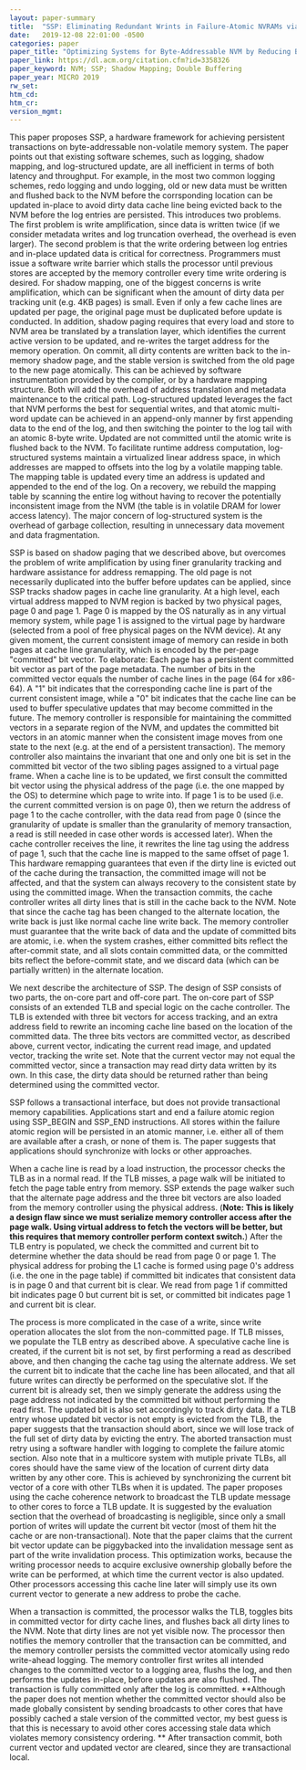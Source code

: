 ```yaml
---
layout: paper-summary
title:  "SSP: Eliminating Redundant Wrints in Failure-Atomic NVRAMs via Shadow Sub-Paging"
date:   2019-12-08 22:01:00 -0500
categories: paper
paper_title: "Optimizing Systems for Byte-Addressable NVM by Reducing Bit Flipping"
paper_link: https://dl.acm.org/citation.cfm?id=3358326
paper_keyword: NVM; SSP; Shadow Mapping; Double Buffering
paper_year: MICRO 2019
rw_set:
htm_cd:
htm_cr:
version_mgmt:
---
```




This paper proposes SSP, a hardware framework for achieving persistent transactions on byte-addressable non-volatile 
memory system. The paper points out that existing software schemes, such as logging, shadow mapping, and log-structured
update, are all inefficient in terms of both latency and throughput. For example, in the most two common logging schemes,
redo logging and undo logging, old or new data must be written and flushed back to the NVM before the corrsponding location 
can be updated in-place to avoid dirty data cache line being evicted back to the NVM before the log entries are persisted. 
This introduces two problems. The first problem is write amplification, since data is written twice (if we consider 
metadata writes and log truncation overhead, the overhead is even larger). The second problem is that the write ordering
between log entries and in-place updated data is critical for correctness. Programmers must issue a software write barrier
which stalls the processor until previous stores are accepted by the memory controller every time write ordering is desired. 
For shadow mapping, one of the biggest concerns is write amplification, which can be significant when the amount of dirty
data per tracking unit (e.g. 4KB pages) is small. Even if only a few cache lines are updated per page, the original
page must be duplicated before update is conducted. In addition, shadow paging requires that every load and store to 
NVM area be translated by a translation layer, which identifies the current active version to be updated, and re-writes
the target address for the memory operation. On commit, all dirty contents are written back to the in-memory shadow page, 
and the stable version is switched from the old page to the new page atomically. This can be achieved by software 
instrumentation provided by the compiler, or by a hardware mapping structure. Both will add the overhead of address translation
and metadata maintenance to the critical path. Log-structured updated leverages the fact that NVM performs the best for 
sequential writes, and that atomic multi-word update can be achieved in an append-only manner by first appending data
to the end of the log, and then switching the pointer to the log tail with an atomic 8-byte write. Updated are not committed
until the atomic write is flushed back to the NVM. To facilitate runtime address computation, log-structured systems maintain
a virtualized linear address space, in which addresses are mapped to offsets into the log by a volatile mapping table.
The mapping table is updated every time an address is updated and appended to the end of the log. On a recovery, we rebuild 
the mapping table by scanning the entire log without having to recover the potentially inconsistent image from the NVM
(the table is in volatile DRAM for lower access latency). The major concern of log-structured system is the overhead of 
garbage collection, resulting in unnecessary data movement and data fragmentation.

SSP is based on shadow paging that we described above, but overcomes the problem of write amplification by using finer 
granularity tracking and hardware assistance for address remapping. The old page is not necessarily duplicated into the 
buffer before updates can be applied, since SSP tracks shadow pages in cache line granularity. At a high level, each virtual 
address mapped to NVM region is backed by two physical pages, page 0 and page 1. Page 0 is mapped by the OS naturally as 
in any virtual memory system, while page 1 is assigned to the virtual page by hardware (selected from a pool of free physical
pages on the NVM device). At any given moment, the current consistent image of memory can reside in both pages at cache 
line granularity, which is encoded by the per-page "committed" bit vector. To elaborate: Each page has a persistent committed 
bit vector as part of the page metadata. The number of bits in the committed vector equals the number of cache lines in 
the page (64 for x86-64). A "1" bit indicates that the corresponding cache line is part of the current consistent image, 
while a "0" bit indicates that the cache line can be used to buffer speculative updates that may become committed in the 
future. The memory controller is responsible for maintaining the committed vectors in a separate region of the NVM, and 
updates the committed bit vectors in an atomic manner when the consistent image moves from one state to the next (e.g. 
at the end of a persistent transaction). The memory controller also maintains the invariant that one and only one bit is 
set in the committed bit vector of the two sibling pages assigned to a virtual page frame. When a cache line is to be updated, 
we first consult the committed bit vector using the physical address of the page (i.e. the one mapped by the OS) to determine 
which page to write into. If page 1 is to be used (i.e. the current committed version is on page 0), then we return the 
address of page 1 to the cache controller, with the data read from page 0 (since the granularity of update is smaller 
than the granularity of memory transaction, a read is still needed in case other words is accessed later). When the cache
controller receives the line, it rewrites the line tag using the address of page 1, such that the cache line is mapped
to the same offset of page 1. This hardware remapping guarantees that even if the dirty line is evicted out of the cache
during the transaction, the committed image will not be affected, and that the system can always recovery to the consistent
state by using the committed image. When the transaction commits, the cache controller writes all dirty lines that is still
in the cache back to the NVM. Note that since the cache tag has been changed to the alternate location, the write back 
is just like normal cache line write back. The memory controller must guarantee that the write back of data and the update
of committed bits are atomic, i.e. when the system crashes, either committed bits reflect the after-commit state, and all
slots contain committed data, or the committed bits reflect the before-commit state, and we discard data (which can be partially
written) in the alternate location. 

We next describe the architecture of SSP. The design of SSP consists of two parts, the on-core part and off-core part. The
on-core part of SSP consists of an extended TLB and special logic on the cache controller. The TLB is extended with three bit
vectors for access tracking, and an extra address field to rewrite an incoming cache line based on the location of the 
committed data. The three bits vectors are committed vector, as described above, current vector, indicating the current 
read image, and updated vector, tracking the write set. Note that the current vector may not equal the committed vector, 
since a transaction may read dirty data written by its own. In this case, the dirty data should be returned rather than 
being determined using the committed vector.

SSP follows a transactional interface, but does not provide transactional memory capabilities. Applications start and end 
a failure atomic region using SSP_BEGIN and SSP_END instructions. All stores within the failure atomic region will be 
persisted in an atomic manner, i.e. either all of them are available after a crash, or none of them is. The paper suggests
that applications should synchronize with locks or other approaches. 

When a cache line is read by a load instruction, the processor checks the TLB as in a normal read. If the TLB misses,
a page walk will be initiated to fetch the page table entry from memory. SSP extends the page walker such that the 
alternate page address and the three bit vectors are also loaded from the memory controller using the physical address.
(**Note: This is likely a design flaw since we must serialize memory controller access after the page walk. Using
virtual address to fetch the vectors will be better, but this requires that memory controller perform context switch.**)
After the TLB entry is populated, we check the committed and current bit to determine whether the data should be read from 
page 0 or page 1. The physical address for probing the L1 cache is formed using page 0's address (i.e. the one in the 
page table) if committed bit indicates that consistent data is in page 0 and that current bit is clear. We read from
page 1 if committed bit indicates page 0 but current bit is set, or committed bit indicates page 1 and current bit is clear.

The process is more complicated in the case of a write, since write operation allocates the slot from the non-committed 
page. If TLB misses, we populate the TLB entry as described above. A speculative cache line is created, if the current
bit is not set, by first performing a read as described above, and then changing the cache tag using the alternate 
address. We set the current bit to indicate that the cache line has been allocated, and that all future writes can
directly be performed on the speculative slot. If the current bit is already set, then we simply generate the address
using the page address not indicated by the committed bit without performing the read first. The updated bit is 
also set accordingly to track dirty data. If a TLB entry whose updated bit vector is not empty is evicted from the 
TLB, the paper suggests that the transaction should abort, since we will lose track of the full set of dirty data
by evicting the entry. The aborted transaction must retry using a software handler with logging to complete the failure
atomic section. Also note that in a multicore system with mutiple private TLBs, all cores should have the same view of
the location of current dirty data written by any other core. This is achieved by synchronizing the current bit vector
of a core with other TLBs when it is updated. The paper proposes using the cache coherence network to broadcast the TLB
update message to other cores to force a TLB update. It is suggested by the evaluation section that the overhead
of broadcasting is negligible, since only a small portion of writes will update the current bit vector (most of them
hit the cache or are non-transactional). Note that the paper claims that the current bit vector update can be piggybacked
into the invalidation message sent as part of the write invalidation process. This optimization works, because the 
writing processor needs to acquire exclusive ownership globally before the write can be performed, at which time the 
current vector is also updated. Other processors accessing this cache line later will simply use its own current vector
to generate a new address to probe the cache.

When a transaction is committed, the processor walks the TLB, toggles bits in committed vector for dirty cache lines, and 
flushes back all dirty lines to the NVM. Note that dirty lines are not yet visible now. The processor then notifies the 
memory controller that the transaction can be committed, and the memory controller persists the committed vector atomically 
using redo write-ahead logging. The memory controller first writes all intended changes to the committed vector to a logging 
area, flushs the log, and then performs the updates in-place, before updates are also flushed. The transaction is fully 
committed only after the log is committed. **Although the paper does not mention whether the committed vector should also 
be made globally consistent by sending broadcasts to other cores that have possibly cached a stale version of the committed 
vector, my best guess is that this is necessary to avoid other cores accessing stale data which violates memory consistency 
ordering. ** After transaction commit, both current vector and updated vector are cleared, since they are transactional local.

